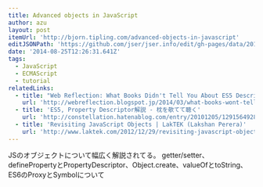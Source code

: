 ```yaml
---
title: Advanced objects in JavaScript
author: azu
layout: post
itemUrl: 'http://bjorn.tipling.com/advanced-objects-in-javascript'
editJSONPath: 'https://github.com/jser/jser.info/edit/gh-pages/data/2014/08/index.json'
date: '2014-08-25T12:26:31.641Z'
tags:
  - JavaScript
  - ECMAScript
  - tutorial
relatedLinks:
  - title: "Web Reflection: What Books Didn't Tell You About ES5 Descriptors - Part 1"
    url: 'http://webreflection.blogspot.jp/2014/03/what-books-wont-tell-you-about-es5.html'
  - title: 'ES5, Property Descriptor解説 - 枕を欹てて聴く'
    url: 'http://constellation.hatenablog.com/entry/20101205/1291564928'
  - title: 'Revisiting JavaScript Objects | LakTEK (Lakshan Perera)'
    url: 'http://www.laktek.com/2012/12/29/revisiting-javascript-objects/'
---
```

JSのオブジェクトについて幅広く解説されてる。
getter/setter、definePropertyとPropertyDescriptor、Object.create、valueOfとtoString、ES6のProxyとSymbolについて
